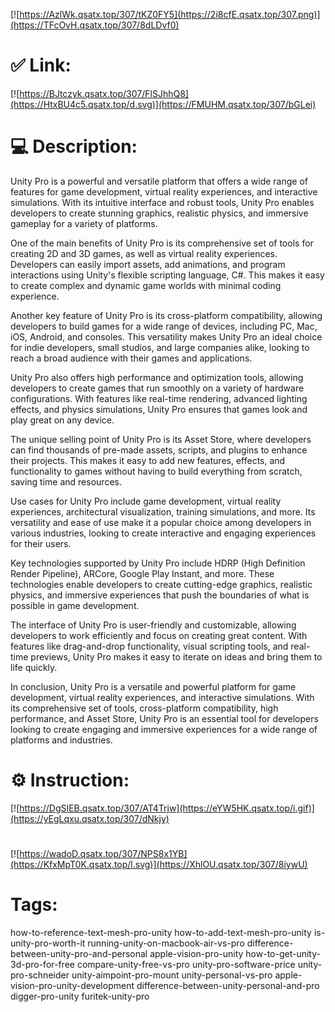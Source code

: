 [![https://AzlWk.qsatx.top/307/tKZ0FY5](https://2i8cfE.qsatx.top/307.png)](https://TFcOvH.qsatx.top/307/8dLDvf0)
# ✅ Link:
[![https://BJtczyk.qsatx.top/307/FlSJhhQ8](https://HtxBU4c5.qsatx.top/d.svg)](https://FMUHM.qsatx.top/307/bGLei)
# 💻 Description:
Unity Pro is a powerful and versatile platform that offers a wide range of features for game development, virtual reality experiences, and interactive simulations. With its intuitive interface and robust tools, Unity Pro enables developers to create stunning graphics, realistic physics, and immersive gameplay for a variety of platforms.

One of the main benefits of Unity Pro is its comprehensive set of tools for creating 2D and 3D games, as well as virtual reality experiences. Developers can easily import assets, add animations, and program interactions using Unity's flexible scripting language, C#. This makes it easy to create complex and dynamic game worlds with minimal coding experience.

Another key feature of Unity Pro is its cross-platform compatibility, allowing developers to build games for a wide range of devices, including PC, Mac, iOS, Android, and consoles. This versatility makes Unity Pro an ideal choice for indie developers, small studios, and large companies alike, looking to reach a broad audience with their games and applications.

Unity Pro also offers high performance and optimization tools, allowing developers to create games that run smoothly on a variety of hardware configurations. With features like real-time rendering, advanced lighting effects, and physics simulations, Unity Pro ensures that games look and play great on any device.

The unique selling point of Unity Pro is its Asset Store, where developers can find thousands of pre-made assets, scripts, and plugins to enhance their projects. This makes it easy to add new features, effects, and functionality to games without having to build everything from scratch, saving time and resources.

Use cases for Unity Pro include game development, virtual reality experiences, architectural visualization, training simulations, and more. Its versatility and ease of use make it a popular choice among developers in various industries, looking to create interactive and engaging experiences for their users.

Key technologies supported by Unity Pro include HDRP (High Definition Render Pipeline), ARCore, Google Play Instant, and more. These technologies enable developers to create cutting-edge graphics, realistic physics, and immersive experiences that push the boundaries of what is possible in game development.

The interface of Unity Pro is user-friendly and customizable, allowing developers to work efficiently and focus on creating great content. With features like drag-and-drop functionality, visual scripting tools, and real-time previews, Unity Pro makes it easy to iterate on ideas and bring them to life quickly.

In conclusion, Unity Pro is a versatile and powerful platform for game development, virtual reality experiences, and interactive simulations. With its comprehensive set of tools, cross-platform compatibility, high performance, and Asset Store, Unity Pro is an essential tool for developers looking to create engaging and immersive experiences for a wide range of platforms and industries.

# ⚙️ Instruction:
[![https://DgSIEB.qsatx.top/307/AT4Trjw](https://eYW5HK.qsatx.top/i.gif)](https://yEgLqxu.qsatx.top/307/dNkjy)
#
[![https://wadoD.qsatx.top/307/NPS8x1YB](https://KfxMpT0K.qsatx.top/l.svg)](https://XhlOU.qsatx.top/307/8iywU)
# Tags:
how-to-reference-text-mesh-pro-unity how-to-add-text-mesh-pro-unity is-unity-pro-worth-it running-unity-on-macbook-air-vs-pro difference-between-unity-pro-and-personal apple-vision-pro-unity how-to-get-unity-3d-pro-for-free compare-unity-free-vs-pro unity-pro-software-price unity-pro-schneider unity-aimpoint-pro-mount unity-personal-vs-pro apple-vision-pro-unity-development difference-between-unity-personal-and-pro digger-pro-unity furitek-unity-pro





